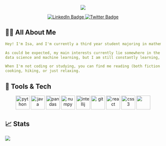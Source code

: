 <p align="center">
  <img src="https://capsule-render.vercel.app/api?type=waving&color=gradient&customColorList=14&height=100&section=header&text=Hello,%20I'm%20Isa&animation=fadeIn&fontSize=50" />
</p>

<div id="badges" align="center">
  <a href="https://www.linkedin.com/in/isalyubimova">
    <img src="https://img.shields.io/badge/LinkedIn-blue?style=for-the-badge&logo=linkedin&logoColor=white" alt="LinkedIn Badge"/>
  </a>
  <a href="your-twitter-URL">
    <img src="https://img.shields.io/badge/Twitter-blue?style=for-the-badge&logo=twitter&logoColor=white" alt="Twitter Badge"/>
  </a>
</div>

## :woman_technologist: All About Me

```yaml
Hey! I'm Isa, and I'm currently a third year student majoring in mathematics with a minor in computer science. 

As could be expected, my main interests currently lie somewhere in the intersection of those two, namely, 
data science and machine learning, but I am still constantly learning, exploring, and discovering new passions. 

When I'm not coding or studying, you can find me reading (both fiction and non fiction!), 
cooking, hiking, or just relaxing. 
```

## :toolbox: Tools & Tech
<p align="center">
<img src="https://cdn.jsdelivr.net/gh/devicons/devicon/icons/python/python-original.svg" alt="python" width="45" height="45"/>
<img src="https://cdn.jsdelivr.net/gh/devicons/devicon/icons/java/java-original.svg" alt="java" width="45" height="45"/>
<img src="https://cdn.jsdelivr.net/gh/devicons/devicon/icons/pandas/pandas-original-wordmark.svg" alt="pandas" width="45" height="45"/>
<img src="https://cdn.jsdelivr.net/gh/devicons/devicon/icons/numpy/numpy-original-wordmark.svg" alt="numpy" width="45" height="45"/>
<img src="https://cdn.jsdelivr.net/gh/devicons/devicon/icons/intellij/intellij-original.svg" alt="intellij" width="45" height="45"/>
<img src="https://cdn.jsdelivr.net/gh/devicons/devicon/icons/git/git-original.svg" alt="git" width="45" height="45"/>
<img src="https://cdn.jsdelivr.net/gh/devicons/devicon/icons/react/react-original.svg" alt="react" width="45" height="45"/>
<img src="https://cdn.jsdelivr.net/gh/devicons/devicon/icons/css3/css3-original-wordmark.svg" alt="css3" width="45" height="45"/>
<img src="https://cdn.jsdelivr.net/gh/devicons/devicon/icons/html5/html5-original.svg" html="html" width="45" height="45"/>
</p>

## 	:chart_with_upwards_trend: Stats

<picture>
<source 
  srcset="https://github-readme-stats.vercel.app/api?username=isalyu&show_icons=true&theme=dark"
  media="(prefers-color-scheme: dark)"
/>
<source
  srcset="https://github-readme-stats.vercel.app/api?username=isalyu&show_icons=true"
  media="(prefers-color-scheme: light), (prefers-color-scheme: no-preference)"
/>
<img src="https://github-readme-stats.vercel.app/api?username=isalyu&show_icons=true" />
</picture>
